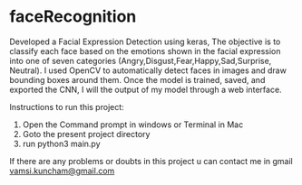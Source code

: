 # faceRecognition


Developed a Facial Expression Detection using keras, The objective is to classify each face based on the emotions shown in the facial expression into one of seven categories (Angry,Disgust,Fear,Happy,Sad,Surprise, Neutral). I used OpenCV to automatically detect faces in images and draw bounding boxes around them. Once the model is trained, saved, and exported the CNN, I will the output of my model through a web interface.

Instructions to run this project:
1) Open the Command prompt in windows or Terminal in Mac
2) Goto the present project directory
3) run python3 main.py


If there are any problems or doubts in this project u can contact me in gmail vamsi.kuncham@gmail.com